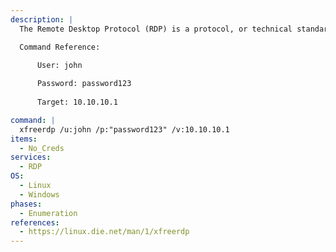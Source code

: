 ```yaml
---
description: |
  The Remote Desktop Protocol (RDP) is a protocol, or technical standard, for using a desktop computer remotely. xfreerdp is an X11 Remote Desktop Protocol (RDP) client which is part of the FreeRDP project. The following command connects to the remote RDP service.

  Command Reference:
    
      User: john

      Password: password123
    
      Target: 10.10.10.1

command: |
  xfreerdp /u:john /p:"password123" /v:10.10.10.1
items:
  - No_Creds
services:
  - RDP
OS:
  - Linux
  - Windows
phases:
  - Enumeration
references:
  - https://linux.die.net/man/1/xfreerdp
---
```

